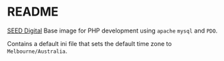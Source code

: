 # README


[SEED Digital](http://seeddigital.co) Base image for PHP development using `apache` `mysql` and `PDO`.

Contains a default ini file that sets the default time zone to `Melbourne/Australia`.
